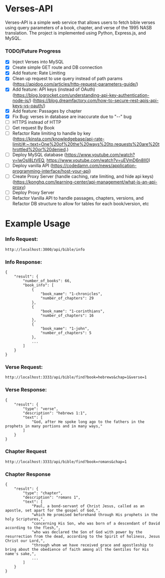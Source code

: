 # Verses-API

Verses-API is a simple web service that allows users to fetch bible verses using
query parameters of a book, chapter, and verse of the 1995 NASB translation.
The project is implemented using Python, Express.js, and MySQL.

### TODO/Future Progress

- [x] Inject Verses into MySQL
- [x] Create simple GET route and DB connection
- [x] Add feature: Rate Limiting
- [x] Clean up request to use query instead of path params (https://apidog.com/articles/http-request-parameters-guide/)
- [x] Add feature: API keys (instead of OAuth)
      (https://blog.logrocket.com/understanding-api-key-authentication-node-js/)
      (https://blog.dreamfactory.com/how-to-secure-rest-apis-api-keys-vs-oauth/)
- [x] Add feature: Passages by chapter
- [x] Fix Bug: verses in database are inaccurate due to "--" bug
- [ ] HTTPS instead of HTTP
- [ ] Get request By Book
- [ ] Refactor Rate limiting to handle by key (https://kinsta.com/knowledgebase/api-rate-limit/#:~:text=One%20of%20the%20ways%20to,requests%20are%20throttled%20or%20denied.)
- [ ] Deploy MySQL database (https://www.youtube.com/watch?v=lwOsI8LtVEQ, https://www.youtube.com/watch?v=uEVmD6n8Il0)
- [ ] Deploy vanilla API (https://codedamn.com/news/application-programming-interface/host-your-api)
- [ ] Create Proxy Server (handle caching, rate limiting, and hide api keys) (https://konghq.com/learning-center/api-management/what-is-an-api-proxy)
- [ ] Deploy Proxy Server
- [ ] Refactor Vanilla API to handle passages, chapters, versions, and Refactor DB structure to allow for tables for each book/version, etc

# Example Usage

### Info Request:

```
http://localhost:3000/api/bible/info
```

### Info Response:

```
{
    "result": {
        "number_of_books": 66,
        "book_info": [
            {
                "book_name": "1-chronicles",
                "number_of_chapters": 29
            },
            {
                "book_name": "1-corinthians",
                "number_of_chapters": 16
            },
            {
                "book_name": "1-john",
                "number_of_chapters": 5
            },
            ...
        ]
    }
}
```

### Verse Request:

```
http://localhost:3333/api/bible/find?book=hebrews&chap=1&verse=1
```

### Verse Response:

```
{
    "result": {
        "type": "verse",
        "description": "hebrews 1:1",
        "text": [
            "God, after He spoke long ago to the fathers in the prophets in many portions and in many ways,"
        ]
    }
}
```

### Chapter Request

```
http://localhost:3333/api/bible/find?book=romans&chap=1
```

### Chapter Response

```
{
    "result": {
        "type": "chapter",
        "description": "romans 1",
        "text": [
            "Paul, a bond-servant of Christ Jesus, called as an apostle, set apart for the gospel of God,",
            "which He promised beforehand through His prophets in the holy Scriptures,",
            "concerning His Son, who was born of a descendant of David according to the flesh,",
            "who was declared the Son of God with power by the resurrection from the dead, according to the Spirit of holiness, Jesus Christ our Lord,",
            "through whom we have received grace and apostleship to bring about the obedience of faith among all the Gentiles for His name's sake,",
            ...
        ]
    }
}
```
